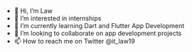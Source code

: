 - 👋 Hi, I’m Law
- 👀 I’m interested in internships 
- 🌱 I’m currently learning Dart and Flutter App Development 
- 💞️ I’m looking to collaborate on app development projects
- 📫 How to reach me on Twitter @it_law19

<!---
femidavid1/femidavid1 is a ✨ special ✨ repository because its `README.md` (this file) appears on your GitHub profile.
You can click the Preview link to take a look at your changes.
--->

